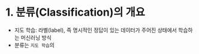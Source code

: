 # **1. 분류(Classification)의 개요**
- 지도 학습: 라벨(label), 즉 명시적인 정답이 있는 데이터가 주어진 상태에서 학습하는 머신러닝 방식
- 분류는 ```지도 학습```의 





























































